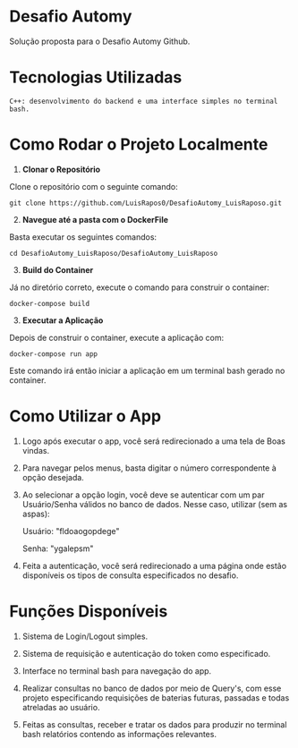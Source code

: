 # Desafio Automy

Solução proposta para o Desafio Automy Github.

# Tecnologias Utilizadas

    C++: desenvolvimento do backend e uma interface simples no terminal bash.

# Como Rodar o Projeto Localmente
1. **Clonar o Repositório**

Clone o repositório com o seguinte comando:

    git clone https://github.com/LuisRapos0/DesafioAutomy_LuisRaposo.git

2. **Navegue até a pasta com o DockerFile**

Basta executar os seguintes comandos:

    cd DesafioAutomy_LuisRaposo/DesafioAutomy_LuisRaposo

3. **Build do Container**

Já no diretório correto, execute o comando para construir o container:

    docker-compose build

3. **Executar a Aplicação**

Depois de construir o container, execute a aplicação com:

    docker-compose run app

Este comando irá então iniciar a aplicação em um terminal bash gerado no container.

# Como Utilizar o App

1. Logo após executar o app, você será redirecionado a uma tela de Boas vindas.

2. Para navegar pelos menus, basta digitar o número correspondente à opção desejada.

3. Ao selecionar a opção login, você deve se autenticar com um par Usuário/Senha válidos no banco de dados. Nesse caso, utilizar (sem as aspas):

    Usuário: "fldoaogopdege"

    Senha: "ygalepsm"

4. Feita a autenticação, você será redirecionado a uma página onde estão disponíveis os tipos de consulta especificados no desafio.

# Funções Disponíveis

1. Sistema de Login/Logout simples.

2. Sistema de requisição e autenticação do token como especificado.

3. Interface no terminal bash para navegação do app.

4. Realizar consultas no banco de dados por meio de Query's, com esse projeto especificando requisições de baterias futuras, passadas e todas atreladas ao usuário.

5. Feitas as consultas, receber e tratar os dados para produzir no terminal bash relatórios contendo as informações relevantes.

